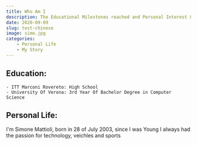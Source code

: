 ```yaml
---
title: Who Am I
description: The Educational Milestones reached and Personal Interest & Life
date: 2020-09-09
slug: test-chinese
image: simo.jpg
categories:
    - Personal Life
    - My Story
---
```


## Education:
    - ITT Marconi Rovereto: High School
    - University Of Verona: 3rd Year Of Bachelor Degree in Computer Science

## Personal Life:
I'm Simone Mattioli, born in 28 of July 2003, since I was Young I always had the passion for technology, veichles and sports

